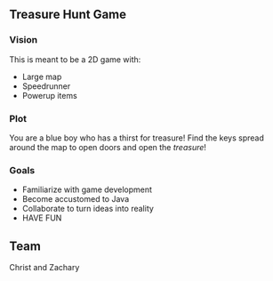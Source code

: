 ## Treasure Hunt Game
### Vision
This is meant to be a 2D game with:
- Large map
- Speedrunner
- Powerup items

### Plot
You are a blue boy who has a thirst for treasure! Find the keys spread around the map to open doors and open the _treasure_!

### Goals
- Familiarize with game development
- Become accustomed to Java
- Collaborate to turn ideas into reality
- HAVE FUN

## Team
Christ and Zachary
